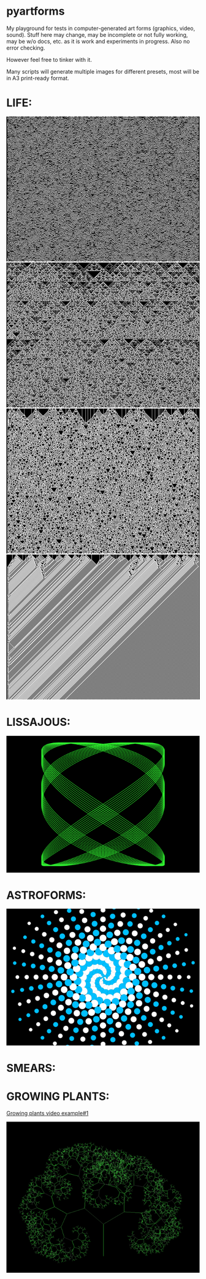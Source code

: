 # pyartforms

My playground for tests in computer-generated art forms (graphics, video, sound). 
Stuff here may change, may be incomplete or not fully working, may be w/o docs, etc. 
as it is work and experiments in progress. Also no error checking.

However feel free to tinker with it.

Many scripts will generate multiple images for different presets, most will be in A3 print-ready format.


# LIFE:

![example#1](/examples/life-0001.png?raw=true "Life example #1")
![example#2](/examples/life-0003.png?raw=true "Life example #2")
![example#3](/examples/life-0005.png?raw=true "Life example #3")
![example#4](/examples/life-0007.png?raw=true "Life example #4")

# LISSAJOUS:

![example#1](/examples/liss-0003.png?raw=true "Lissajous example #1")

# ASTROFORMS:
![example#1 - neutron star](/examples/zz-04-neutronstar-cir.png?raw=true "Astro example #1 - neutron star")

# SMEARS:

# GROWING PLANTS:

[Growing plants video example#1](https://www.youtube.com/watch?v=5HrdduqAdVk)



![example#1](/examples/tree0.png?raw=true "Tree example #1")